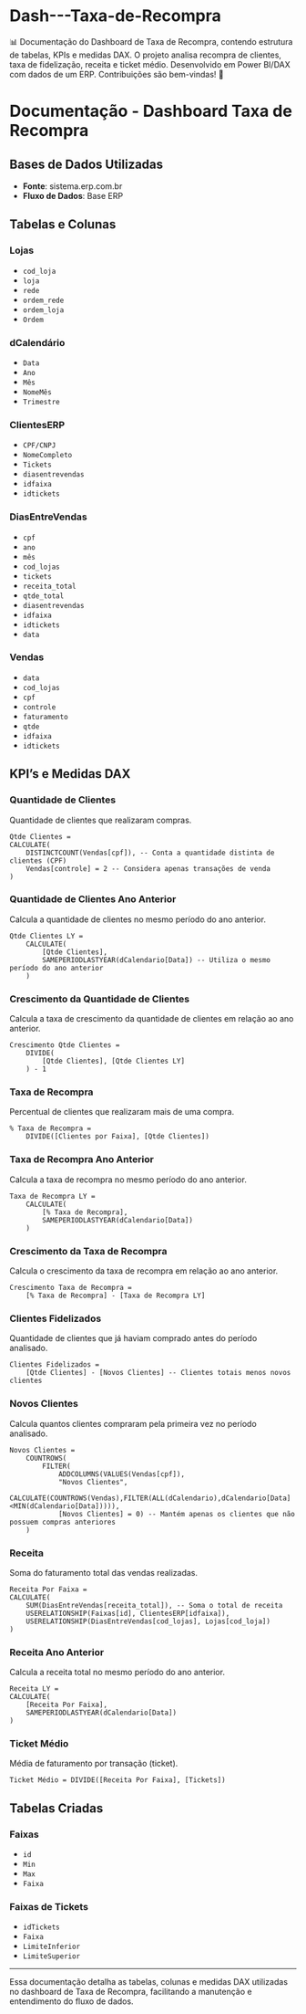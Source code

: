 # Dash---Taxa-de-Recompra
📊 Documentação do Dashboard de Taxa de Recompra, contendo estrutura de tabelas, KPIs e medidas DAX. O projeto analisa recompra de clientes, taxa de fidelização, receita e ticket médio. Desenvolvido em Power BI/DAX com dados de um ERP. Contribuições são bem-vindas! 🚀

# Documentação - Dashboard Taxa de Recompra

## Bases de Dados Utilizadas

- **Fonte**: sistema.erp.com.br
- **Fluxo de Dados**: Base ERP

## Tabelas e Colunas

### Lojas

- `cod_loja`
- `loja`
- `rede`
- `ordem_rede`
- `ordem_loja`
- `Ordem`

### dCalendário

- `Data`
- `Ano`
- `Mês`
- `NomeMês`
- `Trimestre`

### ClientesERP

- `CPF/CNPJ`
- `NomeCompleto`
- `Tickets`
- `diasentrevendas`
- `idfaixa`
- `idtickets`

### DiasEntreVendas

- `cpf`
- `ano`
- `mês`
- `cod_lojas`
- `tickets`
- `receita_total`
- `qtde_total`
- `diasentrevendas`
- `idfaixa`
- `idtickets`
- `data`

### Vendas

- `data`
- `cod_lojas`
- `cpf`
- `controle`
- `faturamento`
- `qtde`
- `idfaixa`
- `idtickets`

## KPI’s e Medidas DAX

### Quantidade de Clientes

Quantidade de clientes que realizaram compras.

```DAX
Qtde Clientes =
CALCULATE(
    DISTINCTCOUNT(Vendas[cpf]), -- Conta a quantidade distinta de clientes (CPF)
    Vendas[controle] = 2 -- Considera apenas transações de venda
)
```

### Quantidade de Clientes Ano Anterior

Calcula a quantidade de clientes no mesmo período do ano anterior.

```DAX
Qtde Clientes LY =
    CALCULATE(
        [Qtde Clientes],
        SAMEPERIODLASTYEAR(dCalendario[Data]) -- Utiliza o mesmo período do ano anterior
    )
```

### Crescimento da Quantidade de Clientes

Calcula a taxa de crescimento da quantidade de clientes em relação ao ano anterior.

```DAX
Crescimento Qtde Clientes =
    DIVIDE(
        [Qtde Clientes], [Qtde Clientes LY]
    ) - 1
```

### Taxa de Recompra

Percentual de clientes que realizaram mais de uma compra.

```DAX
% Taxa de Recompra =
    DIVIDE([Clientes por Faixa], [Qtde Clientes])
```

### Taxa de Recompra Ano Anterior

Calcula a taxa de recompra no mesmo período do ano anterior.

```DAX
Taxa de Recompra LY =
    CALCULATE(
        [% Taxa de Recompra],
        SAMEPERIODLASTYEAR(dCalendario[Data])
    )
```

### Crescimento da Taxa de Recompra

Calcula o crescimento da taxa de recompra em relação ao ano anterior.

```DAX
Crescimento Taxa de Recompra =
    [% Taxa de Recompra] - [Taxa de Recompra LY]
```

### Clientes Fidelizados

Quantidade de clientes que já haviam comprado antes do período analisado.

```DAX
Clientes Fidelizados =
    [Qtde Clientes] - [Novos Clientes] -- Clientes totais menos novos clientes
```

### Novos Clientes

Calcula quantos clientes compraram pela primeira vez no período analisado.

```DAX
Novos Clientes =
    COUNTROWS(
        FILTER(
            ADDCOLUMNS(VALUES(Vendas[cpf]),
            "Novos Clientes",
            CALCULATE(COUNTROWS(Vendas),FILTER(ALL(dCalendario),dCalendario[Data]<MIN(dCalendario[Data])))),
            [Novos Clientes] = 0) -- Mantém apenas os clientes que não possuem compras anteriores
    )
```

### Receita

Soma do faturamento total das vendas realizadas.

```DAX
Receita Por Faixa =
CALCULATE(
    SUM(DiasEntreVendas[receita_total]), -- Soma o total de receita
    USERELATIONSHIP(Faixas[id], ClientesERP[idfaixa]),
    USERELATIONSHIP(DiasEntreVendas[cod_lojas], Lojas[cod_loja])
)
```

### Receita Ano Anterior

Calcula a receita total no mesmo período do ano anterior.

```DAX
Receita LY =
CALCULATE(
    [Receita Por Faixa],
    SAMEPERIODLASTYEAR(dCalendario[Data])
)
```

### Ticket Médio

Média de faturamento por transação (ticket).

```DAX
Ticket Médio = DIVIDE([Receita Por Faixa], [Tickets])
```

## Tabelas Criadas

### Faixas

- `id`
- `Min`
- `Max`
- `Faixa`

### Faixas de Tickets

- `idTickets`
- `Faixa`
- `LimiteInferior`
- `LimiteSuperior`

---

Essa documentação detalha as tabelas, colunas e medidas DAX utilizadas no dashboard de Taxa de Recompra, facilitando a manutenção e entendimento do fluxo de dados.

